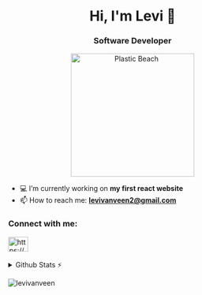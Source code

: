<h1 align="center">Hi, I'm Levi 👋</h1>
<h3 align="center">Software Developer</h3>

<p align="center">
    <img src="https://raw.githubusercontent.com/levivanveen/levivanveen/main/plasticBeach.gif" alt="Plastic Beach" width="250"/>
</p>

- :computer: I’m currently working on **my first react website**
- :mailbox: How to reach me: **levivanveen2@gmail.com**

<h3 align="left">Connect with me:</h3>
<a href="https://discord.gg/https://discordapp.com/users/566774289525899305/" target="blank"><img align="center" src="https://raw.githubusercontent.com/rahuldkjain/github-profile-readme-generator/master/src/images/icons/Social/discord.svg" alt="https://discordapp.com/users/325680966976929793/" height="30" width="40" /></a>
<br><br>

<!--
![status](https://nocache.advaith.workers.dev?url=https://img.shields.io/endpoint?url=https://dev.discordprofiles.me/api/badge/status/325680966976929793?simple=true)
![playing](https://nocache.advaith.workers.dev?url=https://img.shields.io/endpoint?url=https://dev.discordprofiles.me/api/badge/playing/325680966976929793)
![vscode](https://nocache.advaith.workers.dev?url=https://img.shields.io/endpoint?url=https://dev.discordprofiles.me/api/badge/vscode/325680966976929793)
[![spotify](https://nocache.advaith.workers.dev?url=https://img.shields.io/endpoint?url=https://dev.discordprofiles.me/api/badge/spotify/325680966976929793)](https://dev.discordprofiles.me/openspotify/325680966976929793)
-->

<details>
  <summary>Github Stats ⚡</summary>
  
  <a href="#">![Github stats](https://github-readme-stats.vercel.app/api?username=levivanveen&count_private=true&theme=synthwave&line_height=20&include_all_commits=true)</a>
  <a href="#">![Top Langs](https://github-readme-stats.vercel.app/api/top-langs/?username=levivanveen&card_width=500&theme=synthwave&layout=compact)</a>
</details>

<p align="left"> <img src="https://komarev.com/ghpvc/?username=levivanveen&label=Profile%20views&color=0e75b6&style=flat" alt="levivanveen" /> </p>